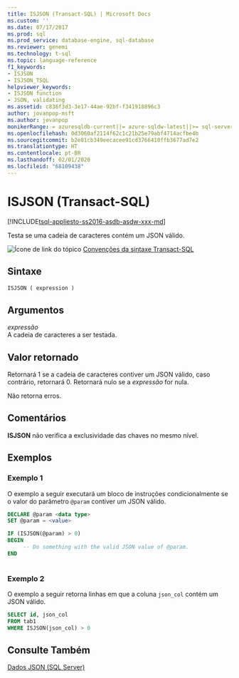 ```yaml
---
title: ISJSON (Transact-SQL) | Microsoft Docs
ms.custom: ''
ms.date: 07/17/2017
ms.prod: sql
ms.prod_service: database-engine, sql-database
ms.reviewer: genemi
ms.technology: t-sql
ms.topic: language-reference
f1_keywords:
- ISJSON
- ISJSON_TSQL
helpviewer_keywords:
- ISJSON function
- JSON, validating
ms.assetid: c836f3d3-3e17-44ae-92bf-f341918896c3
author: jovanpop-msft
ms.author: jovanpop
monikerRange: = azuresqldb-current||= azure-sqldw-latest||>= sql-server-2016||>= sql-server-linux-2017||= sqlallproducts-allversions
ms.openlocfilehash: 0d3060af2114f62c1c21b25e79abf4714acfbe4b
ms.sourcegitcommit: b2e81cb349eecacee91cd3766410ffb3677ad7e2
ms.translationtype: HT
ms.contentlocale: pt-BR
ms.lasthandoff: 02/01/2020
ms.locfileid: "68109438"
---
```

# <a name="isjson-transact-sql"></a>ISJSON (Transact-SQL)
[!INCLUDE[tsql-appliesto-ss2016-asdb-asdw-xxx-md](../../includes/tsql-appliesto-ss2016-asdb-asdw-xxx-md.md)]

  Testa se uma cadeia de caracteres contém um JSON válido.  
  
 ![Ícone de link do tópico](../../database-engine/configure-windows/media/topic-link.gif "Ícone de link do tópico") [Convenções da sintaxe Transact-SQL](../../t-sql/language-elements/transact-sql-syntax-conventions-transact-sql.md)  
  
## <a name="syntax"></a>Sintaxe  
  
```sql  
ISJSON ( expression )  
```  
  
## <a name="arguments"></a>Argumentos  
 *expressão*  
 A cadeia de caracteres a ser testada.  
  
## <a name="return-value"></a>Valor retornado  
 Retornará 1 se a cadeia de caracteres contiver um JSON válido, caso contrário, retornará 0. Retornará nulo se a *expressão* for nula.  
  
 Não retorna erros.  
  
## <a name="remarks"></a>Comentários  
 **ISJSON** não verifica a exclusividade das chaves no mesmo nível.  
  
## <a name="examples"></a>Exemplos  
  
### <a name="example-1"></a>Exemplo 1  
O exemplo a seguir executará um bloco de instruções condicionalmente se o valor do parâmetro `@param` contiver um JSON válido.  
  
```sql  
DECLARE @param <data type>
SET @param = <value>

IF (ISJSON(@param) > 0)  
BEGIN  
     -- Do something with the valid JSON value of @param.  
END
 
```  
  
### <a name="example-2"></a>Exemplo 2  
O exemplo a seguir retorna linhas em que a coluna `json_col` contém um JSON válido.  
  
```sql  
SELECT id, json_col
FROM tab1
WHERE ISJSON(json_col) > 0 
```  
  
## <a name="see-also"></a>Consulte Também  
 [Dados JSON &#40;SQL Server&#41;](../../relational-databases/json/json-data-sql-server.md)  
  
  
